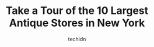 ---
layout: ampstory
image: https://i0.wp.com/paketmu.com/wp-content/uploads/2023/06/metropolitan-fine-arts-antiques-0-in-new-york-1686365199.jpeg?resize=640,853
author: techidn
featured: false
description: Explore the diverse Antique Store scene in New York, home to an incredible selection of 10 establishments catering to every taste. Whether youre in search of iconic favorites or undiscovere
title: Take a Tour of the 10 Largest Antique Stores in New York
cover:
   title: Take a Tour of the 10 Largest Antique Stores in New York
   subtitle: RICKPATE
   background: https://paketmu.com/wp-content/uploads/2023/06/metropolitan-fine-arts-antiques-0-in-new-york-1686365199.jpeg

pages: 
 - layout: thirds
   top: <h1>#1 Manhattan Art & Antiques Center</h1>
   bottom: "<p>this place is very nice. many beautiful galleries and very high quality pieces i think lol. most gallery owners were nice n let me and my girlfriend take pics !! shoutout</p>"
   background: https://paketmu.com/wp-content/uploads/2023/06/metropolitan-fine-arts-antiques-1-in-new-york-1686365202.jpeg
   backgroundblur: true
 - layout: thirds
   top: <h1>#2 More & More Antiques</h1>
   bottom: "<p>The best of the best. A true treasure trove - stopped by and grabbed a few things and am already thinking of the other items I wish I purchased. Will be back soon and HIG</p>"
   background: https://paketmu.com/wp-content/uploads/2023/06/metropolitan-fine-arts-antiques-2-in-new-york-1686365203.jpeg
   cta:
      link: https://paketmu.com/take-a-tour-of-the-10-largest-antique-stores-in-new-york/
      text: Take a Tour of the 10 Largest Antique Stores in New York
 - layout: thirds
   top: <h1>#3 Metropolitan Fine Arts & Antiques</h1>
   bottom: "<p>I had hesitations at first because of the reviews. I knew I wanted to visit the store because of the amazing collection but with such a low rating I was pretty sure I was</p>"
   background: https://paketmu.com/wp-content/uploads/2023/06/metropolitan-fine-arts-antiques-3-in-new-york-1686365204.jpeg
   cta:
      link: https://paketmu.com/take-a-tour-of-the-10-largest-antique-stores-in-new-york/
      text: Take a Tour of the 10 Largest Antique Stores in New York
 - layout: thirds
   top: <h1>#4 Mantiques Modern</h1>
   bottom: "<p>146 W 22nd St #1, New York, NY 10011, United States</p>"
   background: https://images.unsplash.com/photo-1599422314077-f4dfdaa4cd09?ixlib=rb-4.0.3&ixid=MnwxMjA3fDB8MHxwaG90by1wYWdlfHx8fGVufDB8fHx8&auto=format&fit=crop&w=640&h=853&q=80
   cta:
      link: https://paketmu.com/take-a-tour-of-the-10-largest-antique-stores-in-new-york/
      text: Take a Tour of the 10 Largest Antique Stores in New York
 - layout: thirds
   top: <h1>#5 SYL-LEE ANTIQUES</h1>
   bottom: "<p>40 W 25th St Gallery #113, New York, NY 10010, United States</p>"
   background: https://images.unsplash.com/photo-1518640467707-6811f4a6ab73?ixlib=rb-4.0.3&ixid=MnwxMjA3fDB8MHxwaG90by1wYWdlfHx8fGVufDB8fHx8&auto=format&fit=crop&w=640&h=853&q=80
   cta:
      link: https://paketmu.com/take-a-tour-of-the-10-largest-antique-stores-in-new-york/
      text: Take a Tour of the 10 Largest Antique Stores in New York
 - layout: thirds
   top: <h1>#6 Olde Good Things Antique Store</h1>
   bottom: "<p>2420 Broadway, New York, NY 10024, United States</p>"
   background: https://images.unsplash.com/photo-1515405295579-ba7b45403062?ixlib=rb-4.0.3&ixid=MnwxMjA3fDB8MHxwaG90by1wYWdlfHx8fGVufDB8fHx8&auto=format&fit=crop&w=640&h=853&q=80
   cta:
      link: https://paketmu.com/take-a-tour-of-the-10-largest-antique-stores-in-new-york/
      text: Take a Tour of the 10 Largest Antique Stores in New York
 - layout: thirds
   top: <h1>#7 Olde Good Things</h1>
   bottom: "<p>333 W 52nd St, New York, NY 10019, United States</p>"
   background: https://images.unsplash.com/photo-1547366785-564103df7e13?ixlib=rb-4.0.3&ixid=MnwxMjA3fDB8MHxwaG90by1wYWdlfHx8fGVufDB8fHx8&auto=format&fit=crop&w=640&h=853&q=80
   cta:
      link: https://paketmu.com/take-a-tour-of-the-10-largest-antique-stores-in-new-york/
      text: Take a Tour of the 10 Largest Antique Stores in New York
 - layout: thirds
   middle: Continue reading...
   background: https://images.unsplash.com/photo-1564951434112-64d74cc2a2d7?ixlib=rb-4.0.3&ixid=MnwxMjA3fDB8MHxwaG90by1wYWdlfHx8fGVufDB8fHx8&auto=format&fit=crop&w=640&h=853&q=80
   cta:
      link: https://paketmu.com/take-a-tour-of-the-10-largest-antique-stores-in-new-york/
      text: Take a Tour of the 10 Largest Antique Stores in New York
      
---